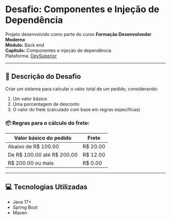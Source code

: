 # Desafio: Componentes e Injeção de Dependência

Projeto desenvolvido como parte do curso **Formação Desenvolvedor Moderno**  
**Módulo:** Back end  
**Capítulo:** Componentes e injeção de dependência  
Plataforma: [DevSuperior](https://devsuperior.com.br)

---

## 🧾 Descrição do Desafio

Criar um sistema para calcular o valor total de um pedido, considerando:

1. Um valor básico
2. Uma porcentagem de desconto
3. O valor do frete (calculado com base em regras específicas)

### 📦 Regras para o cálculo do frete:

| Valor básico do pedido       | Frete      |
|-----------------------------|------------|
| Abaixo de R$ 100.00         | R$ 20.00   |
| De R$ 100.00 até R$ 200.00  | R$ 12.00   |
| R$ 200.00 ou mais           | R$ 0.00    |

---

## 💻 Tecnologias Utilizadas

- Java 17+
- Spring Boot
- Maven

